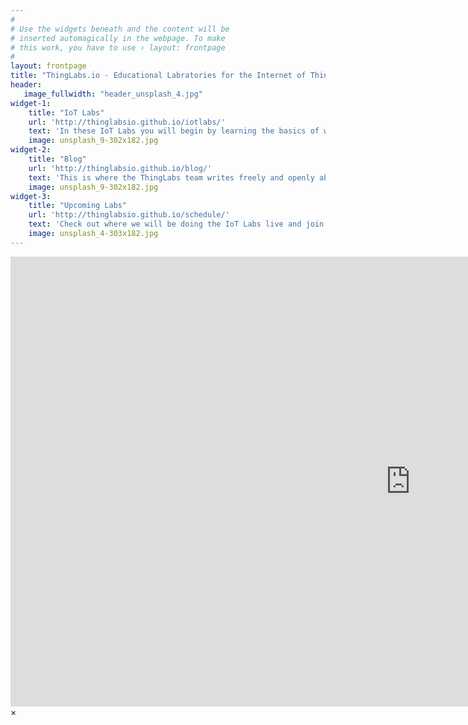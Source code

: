 ```yaml
---
#
# Use the widgets beneath and the content will be
# inserted automagically in the webpage. To make
# this work, you have to use › layout: frontpage
#
layout: frontpage
title: "ThingLabs.io - Educational Labratories for the Internet of Things"
header:
   image_fullwidth: "header_unsplash_4.jpg"
widget-1:
    title: "IoT Labs"
    url: 'http://thinglabsio.github.io/iotlabs/'
    text: 'In these IoT Labs you will begin by learning the basics of working with micro-controllers and sensors, and move on to connecting them to the Internet. You will learn how to leverage Cloud IoT services to collect data and control devices and use advanced services like machine learning and analytics to discover insights using your <em>Things</em>.'
    image: unsplash_9-302x182.jpg
widget-2:
    title: "Blog"
    url: 'http://thinglabsio.github.io/blog/'
    text: 'This is where the ThingLabs team writes freely and openly about whatever is on our mind...sometimes that&apos;s nothing...sometimes that&apos;s robots. You never really know.'
    image: unsplash_9-302x182.jpg
widget-3:
    title: "Upcoming Labs"
    url: 'http://thinglabsio.github.io/schedule/'
    text: 'Check out where we will be doing the IoT Labs live and join us for a fun filled few hours.'
    image: unsplash_4-303x182.jpg
---
```


<div id="videoModal" class="reveal-modal large" data-reveal="">
  <div class="flex-video widescreen vimeo" style="display: block;">
    <iframe width="1280" height="720" src="https://www.youtube.com/embed/3b5zCFSmVvU" frameborder="0" allowfullscreen></iframe>
  </div>
  <a class="close-reveal-modal">&#215;</a>
</div>